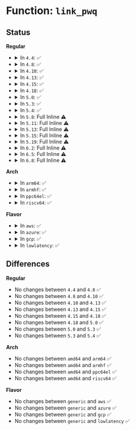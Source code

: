# Function: <code>link_pwq</code>

## Status
<b>Regular</b>
<ul>
<li>
<details>
<summary>In <code>4.4</code>: ✅</summary>

```c
void link_pwq(struct pool_workqueue *pwq);
```

**Collision:** Unique Static

**Inline:** No

**Transformation:** False

**Instances:**

```
In kernel/workqueue.c (ffffffff81099b80)
Location: kernel/workqueue.c:3372
Inline: False
Direct callers:
  - kernel/workqueue.c:apply_wqattrs_commit
  - kernel/workqueue.c:apply_wqattrs_commit
  - kernel/workqueue.c:wq_update_unbound_numa
  - kernel/workqueue.c:__alloc_workqueue_key
```
**Symbols:**

```
ffffffff81099b80-ffffffff81099bcd: link_pwq (STB_LOCAL)
```
</details>
</li>
<li>
<details>
<summary>In <code>4.8</code>: ✅</summary>

```c
void link_pwq(struct pool_workqueue *pwq);
```

**Collision:** Unique Static

**Inline:** No

**Transformation:** False

**Instances:**

```
In kernel/workqueue.c (ffffffff8109d110)
Location: kernel/workqueue.c:3473
Inline: False
Direct callers:
  - kernel/workqueue.c:__alloc_workqueue_key
  - kernel/workqueue.c:wq_update_unbound_numa
  - kernel/workqueue.c:apply_wqattrs_commit
  - kernel/workqueue.c:apply_wqattrs_commit
```
**Symbols:**

```
ffffffff8109d110-ffffffff8109d160: link_pwq (STB_LOCAL)
```
</details>
</li>
<li>
<details>
<summary>In <code>4.10</code>: ✅</summary>

```c
void link_pwq(struct pool_workqueue *pwq);
```

**Collision:** Unique Static

**Inline:** No

**Transformation:** False

**Instances:**

```
In kernel/workqueue.c (ffffffff810a02c0)
Location: kernel/workqueue.c:3501
Inline: False
Direct callers:
  - kernel/workqueue.c:__alloc_workqueue_key
  - kernel/workqueue.c:wq_update_unbound_numa
  - kernel/workqueue.c:apply_wqattrs_commit
  - kernel/workqueue.c:apply_wqattrs_commit
```
**Symbols:**

```
ffffffff810a02c0-ffffffff810a0310: link_pwq (STB_LOCAL)
```
</details>
</li>
<li>
<details>
<summary>In <code>4.13</code>: ✅</summary>

```c
void link_pwq(struct pool_workqueue *pwq);
```

**Collision:** Unique Static

**Inline:** No

**Transformation:** False

**Instances:**

```
In kernel/workqueue.c (ffffffff8109e040)
Location: kernel/workqueue.c:3499
Inline: False
Direct callers:
  - kernel/workqueue.c:__alloc_workqueue_key
  - kernel/workqueue.c:wq_update_unbound_numa
  - kernel/workqueue.c:wq_update_unbound_numa
  - kernel/workqueue.c:apply_wqattrs_commit
  - kernel/workqueue.c:apply_wqattrs_commit
```
**Symbols:**

```
ffffffff8109e040-ffffffff8109e090: link_pwq (STB_LOCAL)
```
</details>
</li>
<li>
<details>
<summary>In <code>4.15</code>: ✅</summary>

```c
void link_pwq(struct pool_workqueue *pwq);
```

**Collision:** Unique Static

**Inline:** No

**Transformation:** False

**Instances:**

```
In kernel/workqueue.c (ffffffff810a47c0)
Location: kernel/workqueue.c:3510
Inline: False
Direct callers:
  - kernel/workqueue.c:__alloc_workqueue_key
  - kernel/workqueue.c:wq_update_unbound_numa
  - kernel/workqueue.c:wq_update_unbound_numa
  - kernel/workqueue.c:apply_wqattrs_commit
  - kernel/workqueue.c:apply_wqattrs_commit
```
**Symbols:**

```
ffffffff810a47c0-ffffffff810a4810: link_pwq (STB_LOCAL)
```
</details>
</li>
<li>
<details>
<summary>In <code>4.18</code>: ✅</summary>

```c
void link_pwq(struct pool_workqueue *pwq);
```

**Collision:** Unique Static

**Inline:** No

**Transformation:** False

**Instances:**

```
In kernel/workqueue.c (ffffffff810aad80)
Location: kernel/workqueue.c:3583
Inline: False
Direct callers:
  - kernel/workqueue.c:__alloc_workqueue_key
  - kernel/workqueue.c:wq_update_unbound_numa
  - kernel/workqueue.c:wq_update_unbound_numa
  - kernel/workqueue.c:apply_wqattrs_commit
  - kernel/workqueue.c:apply_wqattrs_commit
```
**Symbols:**

```
ffffffff810aad80-ffffffff810aadd0: link_pwq (STB_LOCAL)
```
</details>
</li>
<li>
<details>
<summary>In <code>5.0</code>: ✅</summary>

```c
void link_pwq(struct pool_workqueue *pwq);
```

**Collision:** Unique Static

**Inline:** No

**Transformation:** False

**Instances:**

```
In kernel/workqueue.c (ffffffff810b3e00)
Location: kernel/workqueue.c:3606
Inline: False
Direct callers:
  - kernel/workqueue.c:__alloc_workqueue_key
  - kernel/workqueue.c:wq_update_unbound_numa
  - kernel/workqueue.c:wq_update_unbound_numa
  - kernel/workqueue.c:apply_wqattrs_commit
  - kernel/workqueue.c:apply_wqattrs_commit
```
**Symbols:**

```
ffffffff810b3e00-ffffffff810b3e50: link_pwq (STB_LOCAL)
```
</details>
</li>
<li>
<details>
<summary>In <code>5.3</code>: ✅</summary>

```c
void link_pwq(struct pool_workqueue *pwq);
```

**Collision:** Unique Static

**Inline:** No

**Transformation:** False

**Instances:**

```
In kernel/workqueue.c (ffffffff810b9d00)
Location: kernel/workqueue.c:3747
Inline: False
Direct callers:
  - kernel/workqueue.c:alloc_workqueue
  - kernel/workqueue.c:wq_update_unbound_numa
  - kernel/workqueue.c:wq_update_unbound_numa
  - kernel/workqueue.c:apply_wqattrs_commit
  - kernel/workqueue.c:apply_wqattrs_commit
```
**Symbols:**

```
ffffffff810b9d00-ffffffff810b9d50: link_pwq (STB_LOCAL)
```
</details>
</li>
<li>
<details>
<summary>In <code>5.4</code>: ✅</summary>

```c
void link_pwq(struct pool_workqueue *pwq);
```

**Collision:** Unique Static

**Inline:** No

**Transformation:** False

**Instances:**

```
In kernel/workqueue.c (ffffffff810c0180)
Location: kernel/workqueue.c:3756
Inline: False
Direct callers:
  - kernel/workqueue.c:alloc_workqueue
  - kernel/workqueue.c:wq_update_unbound_numa
  - kernel/workqueue.c:wq_update_unbound_numa
  - kernel/workqueue.c:apply_wqattrs_commit
  - kernel/workqueue.c:apply_wqattrs_commit
```
**Symbols:**

```
ffffffff810c0180-ffffffff810c01d0: link_pwq (STB_LOCAL)
```
</details>
</li>
<li>
<details>
<summary>In <code>5.8</code>: Full Inline ⚠️</summary>

**Collision:** Unique Static

**Inline:** Full

**Transformation:** False

**Instances:**

```
In kernel/workqueue.c (ffffffff810cb62c)
Location: kernel/workqueue.c:3765
Inline: True
Inline callers:
  - kernel/workqueue.c:alloc_and_link_pwqs
  - kernel/workqueue.c:wq_update_unbound_numa
  - kernel/workqueue.c:wq_update_unbound_numa
  - kernel/workqueue.c:apply_wqattrs_commit
  - kernel/workqueue.c:apply_wqattrs_commit
```
</details>
</li>
<li>
<details>
<summary>In <code>5.11</code>: Full Inline ⚠️</summary>

**Collision:** Unique Static

**Inline:** Full

**Transformation:** False

**Instances:**

```
In kernel/workqueue.c (ffffffff810c675c)
Location: kernel/workqueue.c:3778
Inline: True
Inline callers:
  - kernel/workqueue.c:alloc_and_link_pwqs
  - kernel/workqueue.c:wq_update_unbound_numa
  - kernel/workqueue.c:wq_update_unbound_numa
  - kernel/workqueue.c:apply_wqattrs_commit
  - kernel/workqueue.c:apply_wqattrs_commit
```
</details>
</li>
<li>
<details>
<summary>In <code>5.13</code>: Full Inline ⚠️</summary>

**Collision:** Unique Static

**Inline:** Full

**Transformation:** False

**Instances:**

```
In kernel/workqueue.c (ffffffff810c809c)
Location: kernel/workqueue.c:3785
Inline: True
Inline callers:
  - kernel/workqueue.c:alloc_and_link_pwqs
  - kernel/workqueue.c:wq_update_unbound_numa
  - kernel/workqueue.c:wq_update_unbound_numa
  - kernel/workqueue.c:apply_wqattrs_commit
  - kernel/workqueue.c:apply_wqattrs_commit
```
</details>
</li>
<li>
<details>
<summary>In <code>5.15</code>: Full Inline ⚠️</summary>

**Collision:** Unique Static

**Inline:** Full

**Transformation:** False

**Instances:**

```
In kernel/workqueue.c (ffffffff810dc54c)
Location: kernel/workqueue.c:3824
Inline: True
Inline callers:
  - kernel/workqueue.c:alloc_workqueue
  - kernel/workqueue.c:wq_update_unbound_numa
  - kernel/workqueue.c:wq_update_unbound_numa
  - kernel/workqueue.c:apply_wqattrs_commit
  - kernel/workqueue.c:apply_wqattrs_commit
```
</details>
</li>
<li>
<details>
<summary>In <code>5.19</code>: Full Inline ⚠️</summary>

**Collision:** Unique Static

**Inline:** Full

**Transformation:** False

**Instances:**

```
In kernel/workqueue.c (ffffffff810f5c82)
Location: kernel/workqueue.c:3807
Inline: True
Inline callers:
  - kernel/workqueue.c:alloc_workqueue
  - kernel/workqueue.c:wq_update_unbound_numa
  - kernel/workqueue.c:wq_update_unbound_numa
  - kernel/workqueue.c:apply_wqattrs_commit
  - kernel/workqueue.c:apply_wqattrs_commit
```
</details>
</li>
<li>
<details>
<summary>In <code>6.2</code>: Full Inline ⚠️</summary>

**Collision:** Unique Static

**Inline:** Full

**Transformation:** False

**Instances:**

```
In kernel/workqueue.c (ffffffff811181c9)
Location: kernel/workqueue.c:3814
Inline: True
Inline callers:
  - kernel/workqueue.c:alloc_workqueue
  - kernel/workqueue.c:wq_update_unbound_numa
  - kernel/workqueue.c:wq_update_unbound_numa
  - kernel/workqueue.c:apply_wqattrs_commit
  - kernel/workqueue.c:apply_wqattrs_commit
```
</details>
</li>
<li>
<details>
<summary>In <code>6.5</code>: Full Inline ⚠️</summary>

**Collision:** Unique Static

**Inline:** Full

**Transformation:** False

**Instances:**

```
In kernel/workqueue.c (ffffffff811253fe)
Location: kernel/workqueue.c:4142
Inline: True
Inline callers:
  - kernel/workqueue.c:alloc_workqueue
  - kernel/workqueue.c:wq_update_unbound_numa
  - kernel/workqueue.c:wq_update_unbound_numa
  - kernel/workqueue.c:apply_wqattrs_commit
  - kernel/workqueue.c:apply_wqattrs_commit
```
</details>
</li>
<li>
<details>
<summary>In <code>6.8</code>: Full Inline ⚠️</summary>

**Collision:** Unique Static

**Inline:** Full

**Transformation:** False

**Instances:**

```
In kernel/workqueue.c (ffffffff8112d745)
Location: kernel/workqueue.c:4208
Inline: True
Inline callers:
  - kernel/workqueue.c:alloc_and_link_pwqs
  - kernel/workqueue.c:apply_wqattrs_commit
  - kernel/workqueue.c:apply_wqattrs_commit
```
</details>
</li>
</ul>
<b>Arch</b>
<ul>
<li>
<details>
<summary>In <code>arm64</code>: ✅</summary>

```c
void link_pwq(struct pool_workqueue *pwq);
```

**Collision:** Unique Static

**Inline:** No

**Transformation:** False

**Instances:**

```
In kernel/workqueue.c (ffff80001011de60)
Location: kernel/workqueue.c:3756
Inline: False
Direct callers:
  - kernel/workqueue.c:alloc_workqueue
  - kernel/workqueue.c:wq_update_unbound_numa
  - kernel/workqueue.c:wq_update_unbound_numa
  - kernel/workqueue.c:apply_wqattrs_commit
  - kernel/workqueue.c:apply_wqattrs_commit
```
**Symbols:**

```
ffff80001011de60-ffff80001011decc: link_pwq (STB_LOCAL)
```
</details>
</li>
<li>
<details>
<summary>In <code>armhf</code>: ✅</summary>

```c
void link_pwq(struct pool_workqueue *pwq);
```

**Collision:** Unique Static

**Inline:** No

**Transformation:** False

**Instances:**

```
In kernel/workqueue.c (c037198c)
Location: kernel/workqueue.c:3756
Inline: False
Direct callers:
  - kernel/workqueue.c:alloc_workqueue
  - kernel/workqueue.c:apply_wqattrs_commit
  - kernel/workqueue.c:apply_wqattrs_commit
```
**Symbols:**

```
c037198c-c03719e0: link_pwq (STB_LOCAL)
```
</details>
</li>
<li>
<details>
<summary>In <code>ppc64el</code>: ✅</summary>

```c
void link_pwq(struct pool_workqueue *pwq);
```

**Collision:** Unique Static

**Inline:** No

**Transformation:** False

**Instances:**

```
In kernel/workqueue.c (c000000000166150)
Location: kernel/workqueue.c:3756
Inline: False
Direct callers:
  - kernel/workqueue.c:alloc_workqueue
  - kernel/workqueue.c:wq_update_unbound_numa
  - kernel/workqueue.c:wq_update_unbound_numa
  - kernel/workqueue.c:apply_wqattrs_commit
  - kernel/workqueue.c:apply_wqattrs_commit
```
**Symbols:**

```
c000000000166150-c0000000001661e8: link_pwq (STB_LOCAL)
```
</details>
</li>
<li>
<details>
<summary>In <code>riscv64</code>: ✅</summary>

```c
void link_pwq(struct pool_workqueue *pwq);
```

**Collision:** Unique Static

**Inline:** No

**Transformation:** False

**Instances:**

```
In kernel/workqueue.c (ffffffe0000d6da0)
Location: kernel/workqueue.c:3756
Inline: False
Direct callers:
  - kernel/workqueue.c:alloc_workqueue
  - kernel/workqueue.c:apply_wqattrs_commit
  - kernel/workqueue.c:apply_wqattrs_commit
```
**Symbols:**

```
ffffffe0000d6da0-ffffffe0000d6e0a: link_pwq (STB_LOCAL)
```
</details>
</li>
</ul>
<b>Flavor</b>
<ul>
<li>
<details>
<summary>In <code>aws</code>: ✅</summary>

```c
void link_pwq(struct pool_workqueue *pwq);
```

**Collision:** Unique Static

**Inline:** No

**Transformation:** False

**Instances:**

```
In kernel/workqueue.c (ffffffff810ba4f0)
Location: kernel/workqueue.c:3756
Inline: False
Direct callers:
  - kernel/workqueue.c:alloc_workqueue
  - kernel/workqueue.c:wq_update_unbound_numa
  - kernel/workqueue.c:wq_update_unbound_numa
  - kernel/workqueue.c:apply_wqattrs_commit
  - kernel/workqueue.c:apply_wqattrs_commit
```
**Symbols:**

```
ffffffff810ba4f0-ffffffff810ba540: link_pwq (STB_LOCAL)
```
</details>
</li>
<li>
<details>
<summary>In <code>azure</code>: ✅</summary>

```c
void link_pwq(struct pool_workqueue *pwq);
```

**Collision:** Unique Static

**Inline:** No

**Transformation:** False

**Instances:**

```
In kernel/workqueue.c (ffffffff810a8e30)
Location: kernel/workqueue.c:3756
Inline: False
Direct callers:
  - kernel/workqueue.c:alloc_workqueue
  - kernel/workqueue.c:wq_update_unbound_numa
  - kernel/workqueue.c:wq_update_unbound_numa
  - kernel/workqueue.c:apply_wqattrs_commit
  - kernel/workqueue.c:apply_wqattrs_commit
```
**Symbols:**

```
ffffffff810a8e30-ffffffff810a8e80: link_pwq (STB_LOCAL)
```
</details>
</li>
<li>
<details>
<summary>In <code>gcp</code>: ✅</summary>

```c
void link_pwq(struct pool_workqueue *pwq);
```

**Collision:** Unique Static

**Inline:** No

**Transformation:** False

**Instances:**

```
In kernel/workqueue.c (ffffffff810b9a50)
Location: kernel/workqueue.c:3756
Inline: False
Direct callers:
  - kernel/workqueue.c:alloc_workqueue
  - kernel/workqueue.c:wq_update_unbound_numa
  - kernel/workqueue.c:wq_update_unbound_numa
  - kernel/workqueue.c:apply_wqattrs_commit
  - kernel/workqueue.c:apply_wqattrs_commit
```
**Symbols:**

```
ffffffff810b9a50-ffffffff810b9aa0: link_pwq (STB_LOCAL)
```
</details>
</li>
<li>
<details>
<summary>In <code>lowlatency</code>: ✅</summary>

```c
void link_pwq(struct pool_workqueue *pwq);
```

**Collision:** Unique Static

**Inline:** No

**Transformation:** False

**Instances:**

```
In kernel/workqueue.c (ffffffff810c2b90)
Location: kernel/workqueue.c:3756
Inline: False
Direct callers:
  - kernel/workqueue.c:alloc_workqueue
  - kernel/workqueue.c:wq_update_unbound_numa
  - kernel/workqueue.c:wq_update_unbound_numa
  - kernel/workqueue.c:apply_wqattrs_commit
  - kernel/workqueue.c:apply_wqattrs_commit
```
**Symbols:**

```
ffffffff810c2b90-ffffffff810c2be0: link_pwq (STB_LOCAL)
```
</details>
</li>
</ul>

## Differences
<b>Regular</b>
<ul>
<li>
No changes between <code>4.4</code> and <code>4.8</code> ✅
</li>
<li>
No changes between <code>4.8</code> and <code>4.10</code> ✅
</li>
<li>
No changes between <code>4.10</code> and <code>4.13</code> ✅
</li>
<li>
No changes between <code>4.13</code> and <code>4.15</code> ✅
</li>
<li>
No changes between <code>4.15</code> and <code>4.18</code> ✅
</li>
<li>
No changes between <code>4.18</code> and <code>5.0</code> ✅
</li>
<li>
No changes between <code>5.0</code> and <code>5.3</code> ✅
</li>
<li>
No changes between <code>5.3</code> and <code>5.4</code> ✅
</li>
</ul>
<b>Arch</b>
<ul>
<li>
No changes between <code>amd64</code> and <code>arm64</code> ✅
</li>
<li>
No changes between <code>amd64</code> and <code>armhf</code> ✅
</li>
<li>
No changes between <code>amd64</code> and <code>ppc64el</code> ✅
</li>
<li>
No changes between <code>amd64</code> and <code>riscv64</code> ✅
</li>
</ul>
<b>Flavor</b>
<ul>
<li>
No changes between <code>generic</code> and <code>aws</code> ✅
</li>
<li>
No changes between <code>generic</code> and <code>azure</code> ✅
</li>
<li>
No changes between <code>generic</code> and <code>gcp</code> ✅
</li>
<li>
No changes between <code>generic</code> and <code>lowlatency</code> ✅
</li>
</ul>
